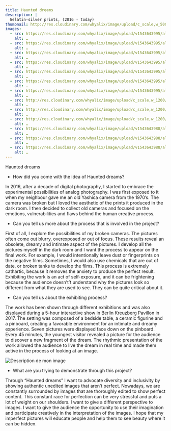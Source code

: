 ```yaml
---
title: Haunted dreams
description: |
  Gelatin-silver prints, (2016 - today) 
thumbnail: http://res.cloudinary.com/whyalix/image/upload/c_scale,w_500/v1510518654/alixlucas/haunted-dreams/007-1.jpg
images:
  - src: https://res.cloudinary.com/whyalix/image/upload/v1543643995/alixlucas/haunted-dreams/Haunted-dreams-01.jpg
    alt: …
  - src: https://res.cloudinary.com/whyalix/image/upload/v1543643995/alixlucas/haunted-dreams/Haunted-dreams-02.jpg
    alt: …
  - src: https://res.cloudinary.com/whyalix/image/upload/v1543643995/alixlucas/haunted-dreams/Haunted-dreams-03.jpg
    alt: …
  - src: https://res.cloudinary.com/whyalix/image/upload/v1543643995/alixlucas/haunted-dreams/Haunted-dreams-04.jpg
    alt: …
  - src: https://res.cloudinary.com/whyalix/image/upload/v1543643995/alixlucas/haunted-dreams/Haunted-dreams-05.jpg
    alt: …
  - src: https://res.cloudinary.com/whyalix/image/upload/v1543643995/alixlucas/haunted-dreams/Haunted-dreams-06.jpg
    alt: …
  - src: https://res.cloudinary.com/whyalix/image/upload/v1543643995/alixlucas/haunted-dreams/Haunted-dreams-07.jpg
    alt: …
  - src: http://res.cloudinary.com/whyalix/image/upload/c_scale,w_1200/v1510518158/alixlucas/expo-haunted-dreams/018-4.jpg
    alt: …
  - src: http://res.cloudinary.com/whyalix/image/upload/c_scale,w_1200/v1510518200/alixlucas/expo-haunted-dreams/018-2.jpg
    alt: …
  - src: http://res.cloudinary.com/whyalix/image/upload/c_scale,w_1200/v1510518186/alixlucas/expo-haunted-dreams/018-3.jpg
    alt: …
  - src: https://res.cloudinary.com/whyalix/image/upload/v1543643988/alixlucas/haunted-dreams/Haunted-dreams-Process-01.jpg
    alt: …
  - src: https://res.cloudinary.com/whyalix/image/upload/v1543643988/alixlucas/haunted-dreams/Haunted-dreams-Process-02.jpg
    alt: …
  - src: https://res.cloudinary.com/whyalix/image/upload/v1543643988/alixlucas/haunted-dreams/Haunted-dreams-Process-03.jpg
    alt: …
---
```


Haunted dreams

- How did you come with the idea of Haunted dreams? 

In 2016, after a decade of digital photography, I started to embrace the experimental possibilities of analog photography. I was first exposed to it when my neighbour gave me an old Yashica camera from the 1970’s. The camera was broken but I loved the aesthetic of the prints it produced in the dark room. I then decided to collect old cameras and focused on the emotions, vulnerabilities and flaws behind the human creative process.

- Can you tell us more about the process that is involved in the project? 

First of all, I explore the possibilities of my broken cameras. The pictures often come out blurry, overexposed or out of focus. These results reveal an obsolete, dreamy and intimate aspect of the pictures. I develop all the pictures myself in the dark room and I want the process to appear on the final work. For example, I would intentionally leave dust or fingerprints on the negative films. Sometimes, I would also use chemicals that are out of date, or broken tanks to develop the films. This process is extremely cathartic, because it removes the anxiety to produce the perfect result. Exhibiting the work is an act of self-exposure, and it can be frightening because the audience doesn’t’t understand why the pictures look so different from what they are used to see. They can be quite critical about it.

- Can you tell us about the exhibiting process? 

The work has been shown through different exhibitions and was also displayed during a 5-hour interactive show in Berlin Kreuzberg Pavillon in 2017. The setting was composed of a bedside table, a ceramic figurine and a pinboard, creating a favorable environment for an intimate and dreamy experience. Seven pictures were displayed face down on the pinboard. Every 45 minutes, the youngest visitor revealed a picture for the audience to discover a new fragment of the dream. The rhythmic presentation of the work allowed the audience to live the dream in real time and made them active in the process of looking at an image.


![Description de mon image](https://res.cloudinary.com/whyalix/image/upload/c_scale,w_1000/v1510518200/alixlucas/expo-haunted-dreams/018-2.jpg)


- What are you trying to demonstrate through this project? 

Through “Haunted dreams” I want to advocate diversity and inclusivity by showing authentic unedited images that aren’t perfect. Nowadays, we are constantly surrounded by images that are thoroughly edited to show perfect content. This constant race for perfection can be very stressful and puts a lot of weight on our shoulders. I want to give a different perspective to images. I want to give the audience the opportunity to use their imagination and participate creatively in the interpretation of the images. I hope that my imperfect pictures will educate people and help them to see beauty where it can be hidden.

